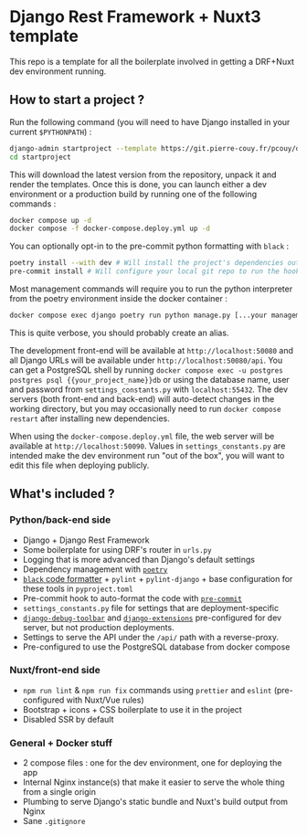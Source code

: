 # Django Rest Framework + Nuxt3 template

This repo is a template for all the boilerplate involved in getting a DRF+Nuxt dev environment running.

## How to start a project ?

Run the following command (you will need to have Django installed in your current `$PYTHONPATH`) :

```bash
django-admin startproject --template https://git.pierre-couy.fr/pcouy/drf-nuxt-template/archive/main.zip -e py,yaml,yml,toml,sh my_awesome_project
cd startproject
```

This will download the latest version from the repository, unpack it and render the templates.
Once this is done, you can launch either a dev environment or a production build by running one of the following commands :

```bash
docker compose up -d
docker compose -f docker-compose.deploy.yml up -d
```

You can optionally opt-in to the pre-commit python formatting with `black` :

```bash
poetry install --with dev # Will install the project's dependencies outside docker, including `black` and `pylint`
pre-commit install # Will configure your local git repo to run the hook before each commit
```

Most management commands will require you to run the python interpreter from the poetry environment inside the docker container :

```bash
docker compose exec django poetry run python manage.py [...your management command...]
```

This is quite verbose, you should probably create an alias.

The development front-end will be available at `http://localhost:50080` and all Django URLs will be available under `http://localhost:50080/api`. You can get a PostgreSQL shell by running `docker compose exec -u postgres postgres psql {{your_project_name}}db` or using the database name, user and password from `settings_constants.py` with `localhost:55432`. The dev servers (both front-end and back-end) will auto-detect changes in the working directory, but you may occasionally need to run `docker compose restart` after installing new dependencies.

When using the `docker-compose.deploy.yml` file, the web server will be available at `http://localhost:50090`. Values in `settings_constants.py` are intended make the dev environment run "out of the box", you will want to edit this file when deploying publicly.

## What's included ?

### Python/back-end side

- Django + Django Rest Framework
- Some boilerplate for using DRF's router in `urls.py`
- Logging that is more advanced than Django's default settings
- Dependency management with [`poetry`](https://python-poetry.org/)
- [`black` code formatter](https://github.com/psf/black) + `pylint` + `pylint-django` + base configuration for these tools in `pyproject.toml`
- Pre-commit hook to auto-format the code with [`pre-commit`](https://pre-commit.com/)
- `settings_constants.py` file for settings that are deployment-specific
- [`django-debug-toolbar`](https://django-debug-toolbar.readthedocs.io/en/latest/index.html) and [`django-extensions`](https://github.com/django-extensions/django-extensions) pre-configured for dev server, but not production deployments.
- Settings to serve the API under the `/api/` path with a reverse-proxy.
- Pre-configured to use the PostgreSQL database from docker compose

### Nuxt/front-end side

- `npm run lint` & `npm run fix` commands using `prettier` and `eslint` (pre-configured with Nuxt/Vue rules)
- Bootstrap + icons + CSS boilerplate to use it in the project
- Disabled SSR by default

### General + Docker stuff

- 2 compose files : one for the dev environment, one for deploying the app
- Internal Nginx instance(s) that make it easier to serve the whole thing from a single origin
- Plumbing to serve Django's static bundle and Nuxt's build output from Nginx
- Sane `.gitignore`
